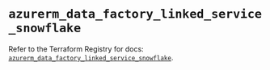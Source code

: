 # `azurerm_data_factory_linked_service_snowflake`

Refer to the Terraform Registry for docs: [`azurerm_data_factory_linked_service_snowflake`](https://registry.terraform.io/providers/hashicorp/azurerm/3.109.0/docs/resources/data_factory_linked_service_snowflake).
